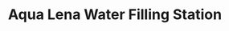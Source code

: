 ---
title: "Aqua Lena Water Filling Station"
url: /karachi/aqua-lena-water-filling-station/
shop: Allgemein
---